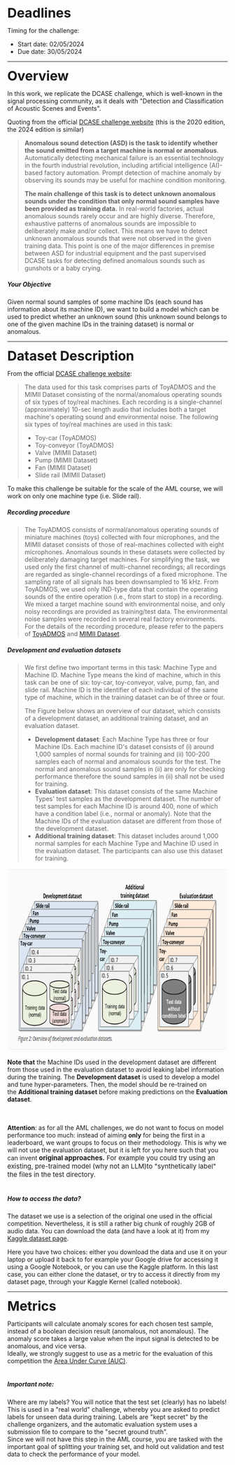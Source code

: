 <div class="no-overflow" id="yui_3_18_1_1_1715250731033_40"><p dir="ltr" style="text-align: left;"><span style="font-size: 1.875rem; font-weight: 700;">Deadlines</span><br></p>
<p dir="ltr">Timing for the challenge:<br></p>
<ul>
    <li>Start date: 02/05/2024</li>
    <li>Due date: 30/05/2024</li>
</ul>
<hr>
<p dir="ltr" style="text-align: left;"><span style="font-size: 1.875rem; font-weight: 700;">Overview</span><br></p>

<p>In this work, we replicate the DCASE challenge, which is well-known in the signal processing community, as it deals with "Detection and Classification of Acoustic Scenes and Events".</p>
<p>Quoting from the official&nbsp;<a rel="noreferrer nofollow" target="_blank" href="https://dcase.community/challenge2020/task-unsupervised-detection-of-anomalous-sounds">DCASE challenge website</a>&nbsp;(this is the 2020 edition, the 2024 edition is similar)</p>
<blockquote>
    <p><strong>Anomalous sound detection (ASD) is the task to identify whether the sound emitted from a target machine is normal or anomalous</strong>. Automatically detecting mechanical failure is an essential technology in the fourth industrial revolution, including artificial intelligence (AI)-based factory automation. Prompt detection of machine anomaly by observing its sounds may be useful for machine condition monitoring.</p>
    <p><strong>The main challenge of this task is to detect unknown anomalous sounds under the condition that only normal sound samples have been provided as training data.</strong>&nbsp;In real-world factories, actual anomalous sounds rarely occur and are highly diverse. Therefore, exhaustive patterns of anomalous sounds are impossible to deliberately make and/or collect. This means we have to detect unknown anomalous sounds that were not observed in the given training data. This point is one of the major differences in premise between ASD for industrial equipment and the past supervised DCASE tasks for detecting defined anomalous sounds such as gunshots or a baby crying.</p>
</blockquote>
<h5>Your Objective</h5>
<p>Given normal sound samples of some machine IDs (each sound has information about its machine ID), we want to build a model which can be used to predict whether an unknown sound (this unknown sound belongs to one of the given machine IDs in the training dataset) is normal or anomalous.</p>

<hr>
<p dir="ltr" style="text-align: left;"><span style="font-size: 1.875rem; font-weight: 700;">Dataset Description</span></p>
<p>From the official&nbsp;<a rel="noreferrer nofollow" target="_blank" href="https://dcase.community/challenge2020/task-unsupervised-detection-of-anomalous-sounds">DCASE challenge website</a>:</p>
<blockquote>
    <p>The data used for this task comprises parts of ToyADMOS and the MIMII Dataset consisting of the normal/anomalous operating sounds of six types of toy/real machines. Each recording is a single-channel (approximately) 10-sec length audio that includes both a target machine's operating sound and environmental noise. The following six types of toy/real machines are used in this task:</p>
    <ul>
        <li>Toy-car (ToyADMOS)</li>
        <li>Toy-conveyor (ToyADMOS)</li>
        <li>Valve (MIMII Dataset)</li>
        <li>Pump (MIMII Dataset)</li>
        <li>Fan (MIMII Dataset)</li>
        <li>Slide rail (MIMII Dataset)</li>
    </ul>
</blockquote>
<p>To make this challenge be suitable for the scale of the AML course, we will work on only one machine type (i.e. Slide rail).</p>
<h5>Recording procedure</h5>
<blockquote>
    <p>The ToyADMOS consists of normal/anomalous operating sounds of miniature machines (toys) collected with four microphones, and the MIMII dataset consists of those of real-machines collected with eight microphones. Anomalous sounds in these datasets were collected by deliberately damaging target machines. For simplifying the task, we used only the first channel of multi-channel recordings; all recordings are regarded as single-channel recordings of a fixed microphone. The sampling rate of all signals has been downsampled to 16 kHz. From ToyADMOS, we used only IND-type data that contain the operating sounds of the entire operation (i.e., from start to stop) in a recording. We mixed a target machine sound with environmental noise, and only noisy recordings are provided as training/test data. The environmental noise samples were recorded in several real factory environments. For the details of the recording procedure, please refer to the papers of&nbsp;<a rel="noreferrer nofollow" target="_blank" href="https://ieeexplore.ieee.org/document/8937164">ToyADMOS</a>&nbsp;and&nbsp;<a rel="noreferrer nofollow" target="_blank" href="https://dcase.community/documents/workshop2019/proceedings/DCASE2019Workshop_Purohit_21.pdf">MIMII Dataset</a>.</p>
</blockquote>
<h5>Development and evaluation datasets</h5>
<blockquote>
    <p>We first define two important terms in this task: Machine Type and Machine ID. Machine Type means the kind of machine, which in this task can be one of six: toy-car, toy-conveyor, valve, pump, fan, and slide rail. Machine ID is the identifier of each individual of the same type of machine, which in the training dataset can be of three or four.</p>
    <p>The Figure below shows an overview of our dataset, which consists of a development dataset, an additional training dataset, and an evaluation dataset.</p>
    <ul>
        <li><strong>Development dataset</strong>: Each Machine Type has three or four Machine IDs. Each machine ID's dataset consists of (i) around 1,000 samples of normal sounds for training and (ii) 100-200 samples each of normal and anomalous sounds for the test. The normal and anomalous sound samples in (ii) are only for checking performance therefore the sound samples in (ii) shall not be used for training.</li>
        <li><strong>Evaluation dataset</strong>: This dataset consists of the same Machine Types' test samples as the development dataset. The number of test samples for each Machine ID is around 400, none of which have a condition label (i.e., normal or anomaly). Note that the Machine IDs of the evaluation dataset are different from those of the development dataset.</li>
        <li><strong>Additional training dataset</strong>: This dataset includes around 1,000 normal samples for each Machine Type and Machine ID used in the evaluation dataset. The participants can also use this dataset for training.</li></ul>
</blockquote>

<strong><img src="./dcase_data.png" alt="Description of the DCASE data" width="854" height="415" class="img-fluid atto_image_button_middle"><br><br>Note that</strong>&nbsp;the Machine IDs used in the development dataset are different from those used in the evaluation dataset to avoid leaking label information during the training. The&nbsp;<strong>Development dataset</strong>&nbsp;is used to develop a model and tune hyper-parameters. Then, the model should be re-trained on the&nbsp;<strong>Additional training dataset</strong>&nbsp;before making predictions on the&nbsp;<strong>Evaluation dataset</strong>.

<br><br><strong>Attention</strong>: as for all the AML challenges, we do not want to focus on model performance too much: instead of aiming <strong>only</strong>&nbsp;for being the first in a leaderboard, we want groups to focus on their methodology. This is why we will not use the evaluation dataset, but it is left for you here such that you can invent <strong style="font-size: 0.9375rem;">original approaches.</strong><span style="font-size: 0.9375rem;">&nbsp;For example you could try using an existing, pre-trained model (why not an LLM)to "synthetically label" the files in the test directory.<br></span><br><h5>How to access the data?</h5><p>The dataset we use is a selection of the original one used in the official competition. Nevertheless, it is still a rather big chunk of roughly 2GB of audio data. You can download the data (and have a look at it) from my <a href="https://www.kaggle.com/datasets/michiard/dcase-aml" target="_blank">Kaggle dataset page</a>.</p><p>Here you have two choices: either you download the data and use it on your laptop or upload it back to for example your Google drive for accessing it using a Google Notebook, or you can use the Kaggle platform. In this last case, you can either clone the dataset, or try to access it directly from my dataset page, through your Kaggle Kernel (called notebook).</p><hr>
<p dir="ltr" style="text-align: left;"><span style="font-size: 1.875rem; font-weight: 700;">Metrics</span></p>Participants will calculate anomaly scores for each chosen test sample, instead of a boolean decision result (anomalous, not anomalous).&nbsp;The anomaly score takes a large value when the input signal is detected to be anomalous, and vice versa.<br>Ideally, we strongly suggest to use as a metric for the evaluation of this competition the <a href="https://en.wikipedia.org/wiki/Receiver_operating_characteristic" target="_blank">Area Under Curve (AUC)</a>. <br><br>
<div><span>
        <h5>Important note:</h5>
    </span></div>
<div><span>Where are my labels? You will notice that the test set (clearly) has no labels! This is used in a "real world" challenge, whereby you are asked to predict labels for unseen data during training. Labels are "kept secret" by the challenge organizers, and the automatic evaluation system uses a submission file to compare to the "secret ground truth".</span></div>
<div><span>Since we will not have this step in the AML course, you are tasked with the important goal of splitting your training set, and hold out validation and test data to check the performance of your model.</span></div></div>